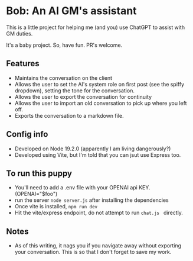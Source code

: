 # Bob: An AI GM's assistant
 
This is a little project for helping me (and you) use ChatGPT to assist with GM duties. 

It's a baby project. So, have fun. PR's welcome. 

## Features

* Maintains the conversation on the client
* Allows the user to set the AI's system role on first post (see the spiffy dropdown), setting the tone for the conversation. 
* Allows the user to export the conversation for continuity
* Allows the user to import an old conversation to pick up where you left off. 
* Exports the conversation to a markdown file. 

## Config info
* Developed on Node 19.2.0 (apparently I am living dangerously?)
* Developed using Vite, but I'm told that you can jsut use Express too. 

## To run this puppy
* You'll need to add a .env file with your OPENAI api KEY. (OPENAI="$foo")
* run the server `node server.js` after installing the dependencies 
* Once vite is installed, `npm run dev`
* Hit the vite/express endpoint, do not attempt to run `chat.js ` directly. 

## Notes
* As of this writing, it nags you if you navigate away without exporting your conversation. This is so that I don't forget to save my work. 